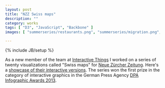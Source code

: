 ```yaml
---
layout: post
title: "NZZ Swiss maps"
description: ""
category: works
tags: [ "D3", "JavaScript", "Backbone" ]
images: [ "summerseries/restaurants.png", "summerseries/migration.png", "summerseries/strompreise.png", "summerseries/wald.png", "summerseries/porsche.png",  "summerseries/distanzen.jpg",  "summerseries/religions.png", "summerseries/gliederung.png", "summerseries/legislative.png", "summerseries/matura.png",  "summerseries/wohnraum.png", "summerseries/polizisten.png", "summerseries/sbb.png", "summerseries/schweizen.png", "summerseries/verkehr.png", "summerseries/wetter.png", "summerseries/anthems.png" ]

---
```

{% include JB/setup %}

As a new member of the team at <a href="http://interactivethings.com">Interactive Things</a> I worked on a series of twenty visualizations called "Swiss maps" for <a href="http://www.nzz.ch/aktuell/inland-sommerserie-schweizer-karten-interaktiv/">Neue Zürcher Zeitung</a>. Here's a <a href="http://work.interactivethings.com/nzz-swiss-maps/">showcase of their interactive versions</a>. The series won the first prize in the category of interactive graphics in the German Press Agency <a href="http://www.dpa.de/Pressemitteilungen-Detailansic.107+M5d04e3a21eb.0.html">DPA Infographic Awards 2013</a>.